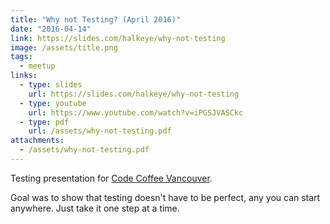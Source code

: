 ```yaml
---
title: "Why not Testing? (April 2016)"
date: "2016-04-14"
link: https://slides.com/halkeye/why-not-testing
image: /assets/title.png
tags:
  - meetup
links:
  - type: slides
    url: https://slides.com/halkeye/why-not-testing
  - type: youtube
    url: https://www.youtube.com/watch?v=iPGSJVASCkc
  - type: pdf
    url: /assets/why-not-testing.pdf
attachments:
  - /assets/why-not-testing.pdf
---
```

Testing presentation for [Code Coffee Vancouver](https://www.meetup.com/Code-Coffee-Vancouver/events/230135012/).

Goal was to show that testing doesn't have to be perfect, any you can start anywhere. Just take it one step at a time.
